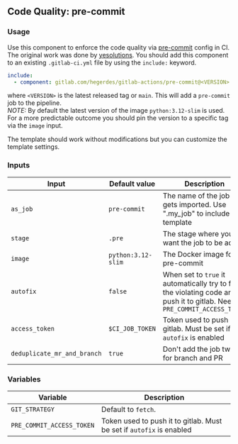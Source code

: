 ## Code Quality: pre-commit

### Usage

Use this component to enforce the code quality via [pre-commit](https://pre-commit.com/) config in CI. The original work was done by [yesolutions](https://gitlab.com/yesolutions/gitlab-ci-templates).
You should add this component to an existing `.gitlab-ci.yml` file by using the `include:`
keyword.

```yaml
include:
  - component: gitlab.com/hegerdes/gitlab-actions/pre-commit@<VERSION>
```

where `<VERSION>` is the latest released tag or `main`. This will add a `pre-commit` job to the pipeline.  
*NOTE:* By default the latest version of the image `python:3.12-slim` is used. For a more predictable outcome you should pin the version to a specific tag via the `image` input.


The template should work without modifications but you can customize the template settings.
### Inputs

| Input                       | Default value      | Description                                                                                                              |
| --------------------------- | ------------------ | ------------------------------------------------------------------------------------------------------------------------ |
| `as_job`                    | `pre-commit`       | The name of the job that gets imported. Use ".my_job" to include as template                                             |
| `stage`                     | `.pre`             | The stage where you want the job to be added                                                                             |
| `image`                     | `python:3.12-slim` | The Docker image for pre-commit                                                                                          |
| `autofix`                   | `false`            | When set to `true` it automatically try to fix the violating code and push it to gitlab. Needs `PRE_COMMIT_ACCESS_TOKEN` |
| `access_token`              | `$CI_JOB_TOKEN`    | Token used to push it to gitlab. Must be set if `autofix` is enabled                                                     |
| `deduplicate_mr_and_branch` | `true`             | Don't add the job twice for branch and PR                                                                                |

### Variables

| Variable                  | Description                                                          |
| ------------------------- | -------------------------------------------------------------------- |
| `GIT_STRATEGY`            | Default to `fetch`.                                                  |
| `PRE_COMMIT_ACCESS_TOKEN` | Token used to push it to gitlab. Must be set if `autofix` is enabled |
